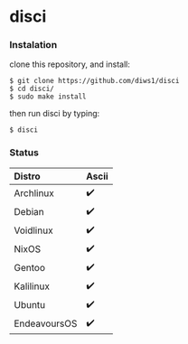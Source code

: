 # disci

### Instalation
clone this repository, and install:
```
$ git clone https://github.com/diws1/disci
$ cd disci/
$ sudo make install
```
then run disci by typing:
```
$ disci
```

### Status
Distro  |  Ascii
:-------  |  :-------
Archlinux  |  ✔️
Debian  |  ✔️
Voidlinux  |  ✔️
NixOS  | ✔️
Gentoo  |  ✔️
Kalilinux  |  ✔️
Ubuntu  |  ✔️
EndeavoursOS  |  ✔️

